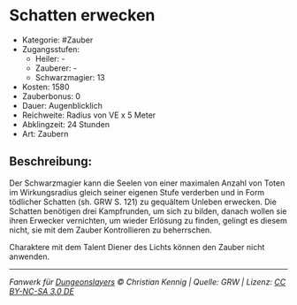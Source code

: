 # Schatten erwecken

- Kategorie: #Zauber
- Zugangsstufen:
  - Heiler: -
  - Zauberer: -
  - Schwarzmagier: 13
- Kosten: 1580
- Zauberbonus: 0
- Dauer: Augenblicklich
- Reichweite: Radius von VE x 5 Meter
- Abklingzeit: 24 Stunden
- Art: Zaubern

## Beschreibung:

Der Schwarzmagier kann die Seelen von einer maximalen Anzahl von Toten im Wirkungsradius gleich seiner eigenen Stufe verderben und in Form tödlicher Schatten (sh. GRW S. 121) zu gequältem Unleben erwecken. Die Schatten benötigen drei Kampfrunden, um sich zu bilden, danach wollen sie ihren Erwecker vernichten, um wieder Erlösung zu finden, gelingt es diesem nicht, sie mit dem Zauber Kontrollieren zu beherrschen.

Charaktere mit dem Talent Diener des Lichts können den Zauber nicht anwenden.

---

_Fanwerk für [Dungeonslayers](https://www.dungeonslayers.net/) © Christian Kennig | Quelle: GRW | Lizenz: [CC BY-NC-SA 3.0 DE](https://creativecommons.org/licenses/by-nc-sa/3.0/de/)_
